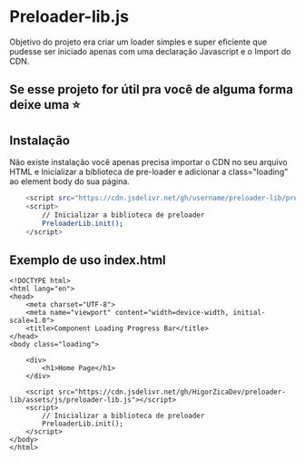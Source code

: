 # Preloader-lib.js

Objetivo do projeto era criar um loader simples e super eficiente que pudesse ser iniciado apenas com uma declaração Javascript e o Import do CDN.

## Se esse projeto for útil pra você de alguma forma deixe uma ⭐ 

## Instalação

Não existe instalação você apenas precisa importar o CDN no seu arquivo HTML e Inicializar a biblioteca de pre-loader e adicionar a class="loading" ao element body do sua página.

```bash
    <script src="https://cdn.jsdelivr.net/gh/username/preloader-lib/preloader-lib.js"></script>
    <script>
        // Inicializar a biblioteca de preloader
        PreloaderLib.init();
    </script>
```

## Exemplo de uso index.html
```
<!DOCTYPE html>
<html lang="en">
<head>
    <meta charset="UTF-8">
    <meta name="viewport" content="width=device-width, initial-scale=1.0">
    <title>Component Loading Progress Bar</title>
</head>
<body class="loading">

    <div>
        <h1>Home Page</h1>
    </div>

    <script src="https://cdn.jsdelivr.net/gh/HigorZicaDev/preloader-lib/assets/js/preloader-lib.js"></script>
    <script>
        // Inicializar a biblioteca de preloader
        PreloaderLib.init();
    </script>
</body>
</html>
```


